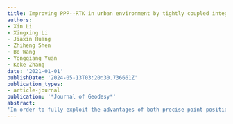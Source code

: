 ```yaml
---
title: Improving PPP--RTK in urban environment by tightly coupled integration of GNSS and INS
authors:
- Xin Li
- Xingxing Li
- Jiaxin Huang
- Zhiheng Shen
- Bo Wang
- Yongqiang Yuan
- Keke Zhang
date: '2021-01-01'
publishDate: '2024-05-13T03:20:30.736661Z'
publication_types:
- article-journal
publication: '*Journal of Geodesy*'
abstract: 
'In order to fully exploit the advantages of both precise point positioning (PPP) and real-time kinematic (RTK), a PPP–RTK method has been proposed to achieve centimeter-level positioning by applying the rapid integer ambiguity resolution, which is now widely implemented in some commercial systems such as Trimble RTX-Fast and NavCom StarFire. Nevertheless, the performance of PPP–RTK faces with restrictions under the circumstance of urban environments due to intermittent signal interruptions and unfavorable tracking geometry. Presently, it is increasingly prevalent that the inertial navigation system (INS) is integrated with global navigation satellite system (GNSS) to serve for enhancing the positioning performance. In this contribution, a tightly coupled PPP–RTK/INS integration model is developed, aiming to provide continuous and precise positioning service under the complex urban environments. In the proposed model, the precise atmospheric corrections derived from the multi-GNSS PPP fixed solutions of reference stations are disseminated to users to enable the rapid ambiguity resolution in PPP–RTK/INS. Furthermore, the high-accuracy position information offered by INS is also used to enhance the performance of ambiguity fixing. Experiments in different scenarios of urban roads and overpasses were designed to verify the effectiveness of the proposed method. Results indicate that the solution availability, fixing percentage and positioning accuracy can be significantly improved by PPP–RTK/INS integration. The horizontal positioning accuracy of the tightly coupled PPP–RTK/INS is 1–2 cm in a semi-urban environment and 5–6 cm in a real urban environment with a fixing percentage of 90.7% and 81.2%, respectively. Moreover, INS information also shows capability of bridging the gaps in GNSS data, which enables continuous positioning and fast ambiguity re-fixing under the GNSS-challenged environments. A fast ambiguity recovery within 1–5 s could be achieved for PPP–RTK/INS after outages lasting up to 30 s, while 8–18 s is required for PPP–RTK.'
---
```

